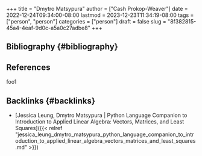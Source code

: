 +++
title = "Dmytro Matsypura"
author = ["Cash Prokop-Weaver"]
date = 2022-12-24T09:34:00-08:00
lastmod = 2023-12-23T11:34:19-08:00
tags = ["person", "person"]
categories = ["person"]
draft = false
slug = "8f382815-45a4-4eaf-9d0c-a5a0c27adbe8"
+++

## Bibliography {#bibliography}

## References

<style>.csl-entry{text-indent: -1.5em; margin-left: 1.5em;}</style><div class="csl-bib-body">
</div>

foo1


## Backlinks {#backlinks}

-   [Jessica Leung, Dmytro Matsypura | Python Language Companion to Introduction to Applied Linear Algebra: Vectors, Matrices, and Least Squares]({{< relref "jessica_leung_dmytro_matsypura_python_language_companion_to_introduction_to_applied_linear_algebra_vectors_matrices_and_least_squares.md" >}})
